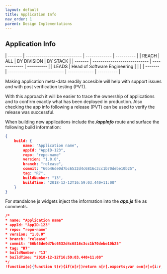 ```yaml
---
layout: default
title: Application Info
nav_order: 1
parent: Design Implementations
---
```


Application Info
----------------

  | ------- | ---------------------------- | ------------- | ---------- |
  | REACH   | ALL                          | BY DIVISION   | BY STACK   |
  | ------- | ---------------------------- | ------------- | ---------- |
  | LEADS   | Head of Software Engineering |               |            |
  | ------- | ---------------------------- | ------------- | ---------- |   



Making application meta-data readily accesible will help with support issues 
and with post verification testing (PVT).

With this approach it will be easier to trace the ownership of applications and 
to confirm exactly what has been deployed in production. Also checking the app info 
following a release (PVT) can be used to verify the release was successful.

When building new applications include the _**/appInfo**_ route and surface the
following build information:

```json
{
	build: {
		name: "Application name",
		appId: "AppID-123",
		repo: "repo-name"
		version: "1.0.0",
		branch: "release",
		commit: "66b46de0d7bc6532d4c6816c3cc1b70debe10b25",
		tag: "R7",
		buildNumber: "13",
		buildTime: "2018-12-12T16:59:03.440+11:00"
	}
}
```

For standalone js widgets inject the information into the _**app.js**_ file as comments.

```json
/*
* name: "Application name"
* appId: "AppID-123"
* repo: "repo-name"
* version: "1.0.0"
* branch: "release"
* commit: "66b46de0d7bc6532d4c6816c3cc1b70debe10b25"
* tag: "R7"
* buildNumber: "13"
* buildTime: "2018-12-12T16:59:03.440+11:00"
*/
!function(e){function t(r){if(n[r])return n[r].exports;var o=n[r]={i:r,l:!1,exports:{}};return e[r].call(o.exports,o,o.exports,t).....
```
